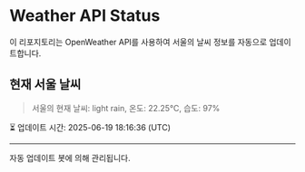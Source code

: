 
# Weather API Status

이 리포지토리는 OpenWeather API를 사용하여 서울의 날씨 정보를 자동으로 업데이트합니다.

## 현재 서울 날씨
> 서울의 현재 날씨: light rain, 온도: 22.25°C, 습도: 97%

⏳ 업데이트 시간: 2025-06-19 18:16:36 (UTC)

---
자동 업데이트 봇에 의해 관리됩니다.
